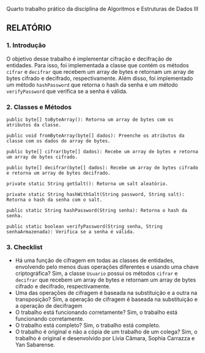 Quarto trabalho prático da disciplina de Algoritmos e Estruturas de Dados III

## RELATÓRIO ##

### 1. Introdução ###

O objetivo desse trabalho é implementar cifração e decifração de entidades. Para isso, foi implementada a classe que contém os métodos `cifrar` e `decifrar` que recebem um array de bytes e retornam um array de bytes cifrado e decifrado, respectivamente. Além disso, foi implementado um método `hashPassword` que retorna o hash da senha e um método `verifyPassword` que verifica se a senha é válida.

### 2. Classes e Métodos ###

    public byte[] toByteArray(): Retorna um array de bytes com os atributos da classe.

    public void fromByteArray(byte[] dados): Preenche os atributos da classe com os dados do array de bytes.

    public byte[] cifrar(byte[] dados): Recebe um array de bytes e retorna um array de bytes cifrado.

    public byte[] decifrar(byte[] dados): Recebe um array de bytes cifrado e retorna um array de bytes decifrado.

    private static String getSalt(): Retorna um salt aleatório.

    private static String hashWithSalt(String password, String salt): Retorna o hash da senha com o salt.

    public static String hashPassword(String senha): Retorna o hash da senha.

    public static boolean verifyPassword(String senha, String senhaArmazenada): Verifica se a senha é válida.

### 3. Checklist ###

- Há uma função de cifragem em todas as classes de entidades, envolvendo pelo menos duas operações diferentes e usando uma chave criptográfica? Sim, a classe `Usuario` possui os métodos `cifrar` e `decifrar` que recebem um array de bytes e retornam um array de bytes cifrado e decifrado, respectivamente.
- Uma das operações de cifragem é baseada na substituição e a outra na transposição? Sim, a operação de cifragem é baseada na substituição e a operação de decifragem
- O trabalho está funcionando corretamente? Sim, o trabalho está funcionando corretamente. 
- O trabalho está completo? Sim, o trabalho está completo.
- O trabalho é original e não a cópia de um trabalho de um colega? Sim, o trabalho é original e desenvolvido por Lívia Câmara, Sophia Carrazza e Yan Sabarense.